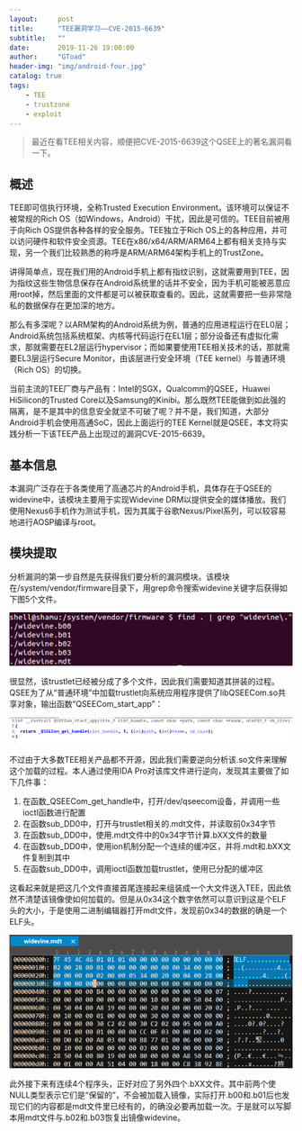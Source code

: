 ```yaml
---
layout:     post
title:      "TEE漏洞学习——CVE-2015-6639"
subtitle:   ""
date:       2019-11-26 19:00:00
author:     "GToad"
header-img: "img/android-four.jpg"
catalog: true
tags:
    - TEE
    - trustzone
    - exploit
---
```


> 最近在看TEE相关内容，顺便把CVE-2015-6639这个QSEE上的著名漏洞看一下。

## 概述

TEE即可信执行环境，全称Trusted Execution Environment。该环境可以保证不被常规的Rich OS（如Windows，Android）干扰，因此是可信的。TEE目前被用于向Rich OS提供各种各样的安全服务。TEE独立于Rich OS上的各种应用，并可以访问硬件和软件安全资源。TEE在x86/x64/ARM/ARM64上都有相关支持与实现，另一个我们比较熟悉的称呼是ARM/ARM64架构手机上的TrustZone。

讲得简单点，现在我们用的Android手机上都有指纹识别，这就需要用到TEE，因为指纹这些生物信息保存在Android系统里的话并不安全，因为手机可能被恶意应用root掉，然后里面的文件都是可以被获取查看的。因此，这就需要把一些非常隐私的数据保存在更加深的地方。

那么有多深呢？以ARM架构的Android系统为例，普通的应用进程运行在EL0层；Android系统包括系统框架、内核等代码运行在EL1层；部分设备还有虚拟化需求，那就需要在EL2层运行hypervisor；而如果要使用TEE相关技术的话，那就需要EL3层运行Secure Monitor，由该层进行安全环境（TEE kernel）与普通环境（Rich OS）的切换。

当前主流的TEE厂商与产品有：Intel的SGX，Qualcomm的QSEE，Huawei HiSilicon的Trusted Core以及Samsung的Kinibi。那么既然TEE能做到如此强的隔离，是不是其中的信息安全就坚不可破了呢？并不是，我们知道，大部分Android手机会使用高通SoC，因此上面运行的TEE Kernel就是QSEE，本文将实践分析一下该TEE产品上出现过的漏洞CVE-2015-6639。

## 基本信息

本漏洞广泛存在于各类使用了高通芯片的Android手机，具体存在于QSEE的widevine中，该模块主要用于实现Widevine DRM以提供安全的媒体播放。我们使用Nexus6手机作为测试手机，因为其属于谷歌Nexus/Pixel系列，可以较容易地进行AOSP编译与root。

## 模块提取

分析漏洞的第一步自然是先获得我们要分析的漏洞模块。该模块在/system/vendor/firmware目录下，用grep命令搜索widevine关键字后获得如下图5个文件。

![](/img/in-post/post-cve20156639/fivewidevine.png)

很显然，该trustlet已经被分成了多个文件，因此我们需要知道其拼装的过程。QSEE为了从“普通环境”中加载trustlet向系统应用程序提供了libQSEECom.so共享对象，输出函数“QSEECom_start_app”：

![](/img/in-post/post-cve20156639/startapp.png)

不过由于大多数TEE相关产品都不开源，因此我们需要逆向分析该.so文件来理解这个加载的过程。本人通过使用IDA Pro对该库文件进行逆向，发现其主要做了如下几件事：

1. 在函数_QSEECom_get_handle中，打开/dev/qseecom设备，并调用一些ioctl函数进行配置
2. 在函数sub_DD0中，打开与trustlet相关的.mdt文件，并读取前0x34字节
3. 在函数sub_DD0中，使用.mdt文件中的0x34字节计算.bXX文件的数量
4. 在函数sub_DD0中，使用ion机制分配一个连续的缓冲区，并将.mdt和.bXX文件复制到其中
5. 在函数sub_DD0中，调用ioctl函数加载trustlet，使用已分配的缓冲区

这看起来就是把这几个文件直接首尾连接起来组装成一个大文件送入TEE，因此依然不清楚该镜像使如何加载的。但是从0x34这个数字依然可以意识到这是个ELF头的大小，于是使用二进制编辑器打开mdt文件，发现前0x34的数据的确是一个ELF头。

![](/img/in-post/post-cve20156639/mdt.png)

此外接下来有连续4个程序头，正好对应了另外四个.bXX文件。其中前两个使NULL类型表示它们是“保留的”，不会被加载入镜像，实际打开.b00和.b01后也发现它们的内容都是mdt文件里已经有的，的确没必要再加载一次。于是就可以写脚本用mdt文件与.b02和.b03恢复出镜像widevine。

